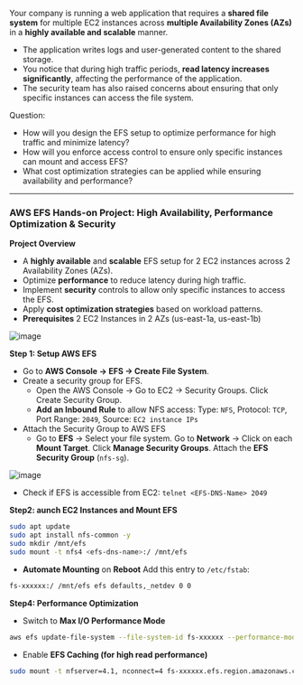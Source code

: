 Your company is running a web application that requires a **shared file system** for multiple EC2 instances across **multiple Availability Zones (AZs)** in a **highly available and scalable** manner.
- The application writes logs and user-generated content to the shared storage.
- You notice that during high traffic periods, **read latency increases significantly**, affecting the performance of the application.
- The security team has also raised concerns about ensuring that only specific instances can access the file system.

Question:
- How will you design the EFS setup to optimize performance for high traffic and minimize latency?
- How will you enforce access control to ensure only specific instances can mount and access EFS?
- What cost optimization strategies can be applied while ensuring availability and performance?

---

### AWS EFS Hands-on Project: High Availability, Performance Optimization & Security ###
**Project Overview**
- A **highly available** and **scalable** EFS setup for 2 EC2 instances across 2 Availability Zones (AZs).
- Optimize **performance** to reduce latency during high traffic.
- Implement **security** controls to allow only specific instances to access the EFS.
- Apply **cost optimization strategies** based on workload patterns.
- **Prerequisites** 2 EC2 Instances in 2 AZs (us-east-1a, us-east-1b)

![image](https://github.com/user-attachments/assets/1c6a90cf-39e5-4b2a-96ae-3294108e8f51)


**Step 1: Setup AWS EFS**
- Go to **AWS Console → EFS → Create File System**.
- Create a security group for EFS.
  - Open the AWS Console → Go to EC2 → Security Groups. Click Create Security Group.
  - **Add an Inbound Rule** to allow NFS access: Type: `NFS`, Protocol: `TCP`, Port Range: `2049`, Source: `EC2 instance IPs`
- Attach the Security Group to AWS EFS
  - Go to **EFS** → Select your file system. Go to **Network** → Click on each **Mount Target**. Click **Manage Security Groups**. Attach the **EFS Security Group** (`nfs-sg`).

![image](https://github.com/user-attachments/assets/4096c5ce-b542-45c9-bc31-0cf4fb884c30)

- Check if EFS is accessible from EC2: `telnet <EFS-DNS-Name> 2049`

**Step2: aunch EC2 Instances and Mount EFS**
```bash
sudo apt update
sudo apt install nfs-common -y
sudo mkdir /mnt/efs
sudo mount -t nfs4 <efs-dns-name>:/ /mnt/efs
```
- **Automate Mounting** on **Reboot** Add this entry to `/etc/fstab`:
```bash
fs-xxxxxx:/ /mnt/efs efs defaults,_netdev 0 0
```

**Step4: Performance Optimization**
- Switch to **Max I/O Performance Mode**
```bash
aws efs update-file-system --file-system-id fs-xxxxxx --performance-mode maxIO
```

- Enable **EFS Caching (for high read performance)**
```bash
sudo mount -t nfserver=4.1, nconnect=4 fs-xxxxxx.efs.region.amazonaws.com:/ /mnt/efs
```



